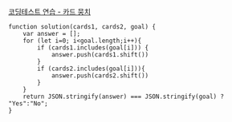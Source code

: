 [코딩테스트 연습 - 카드 뭉치](https://school.programmers.co.kr/learn/courses/30/lessons/159994)

```tsx
function solution(cards1, cards2, goal) {
    var answer = [];
    for (let i=0; i<goal.length;i++){
        if (cards1.includes(goal[i])) {
            answer.push(cards1.shift())
        }
        if (cards2.includes(goal[i])){
            answer.push(cards2.shift())
        }
    }
    return JSON.stringify(answer) === JSON.stringify(goal) ? "Yes":"No";
}
```